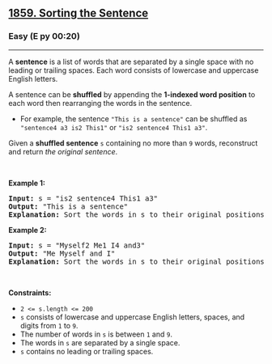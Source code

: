 <h2><a href="https://leetcode.com/problems/sorting-the-sentence/">1859. Sorting the Sentence</a></h2><h3>Easy (E py 00:20)</h3><hr><div><p>A <strong>sentence</strong> is a list of words that are separated by a single space with no leading or trailing spaces. Each word consists of lowercase and uppercase English letters.</p>

<p>A sentence can be <strong>shuffled</strong> by appending the <strong>1-indexed word position</strong> to each word then rearranging the words in the sentence.</p>

<ul>
	<li>For example, the sentence <code>"This is a sentence"</code> can be shuffled as <code>"sentence4 a3 is2 This1"</code> or <code>"is2 sentence4 This1 a3"</code>.</li>
</ul>

<p>Given a <strong>shuffled sentence</strong> <code>s</code> containing no more than <code>9</code> words, reconstruct and return <em>the original sentence</em>.</p>

<p>&nbsp;</p>
<p><strong class="example">Example 1:</strong></p>

<pre><strong>Input:</strong> s = "is2 sentence4 This1 a3"
<strong>Output:</strong> "This is a sentence"
<strong>Explanation:</strong> Sort the words in s to their original positions "This1 is2 a3 sentence4", then remove the numbers.
</pre>

<p><strong class="example">Example 2:</strong></p>

<pre><strong>Input:</strong> s = "Myself2 Me1 I4 and3"
<strong>Output:</strong> "Me Myself and I"
<strong>Explanation:</strong> Sort the words in s to their original positions "Me1 Myself2 and3 I4", then remove the numbers.
</pre>

<p>&nbsp;</p>
<p><strong>Constraints:</strong></p>

<ul>
	<li><code>2 &lt;= s.length &lt;= 200</code></li>
	<li><code>s</code> consists of lowercase and uppercase English letters, spaces, and digits from <code>1</code> to <code>9</code>.</li>
	<li>The number of words in <code>s</code> is between <code>1</code> and <code>9</code>.</li>
	<li>The words in <code>s</code> are separated by a single space.</li>
	<li><code>s</code> contains no leading or trailing spaces.</li>
</ul></div>
